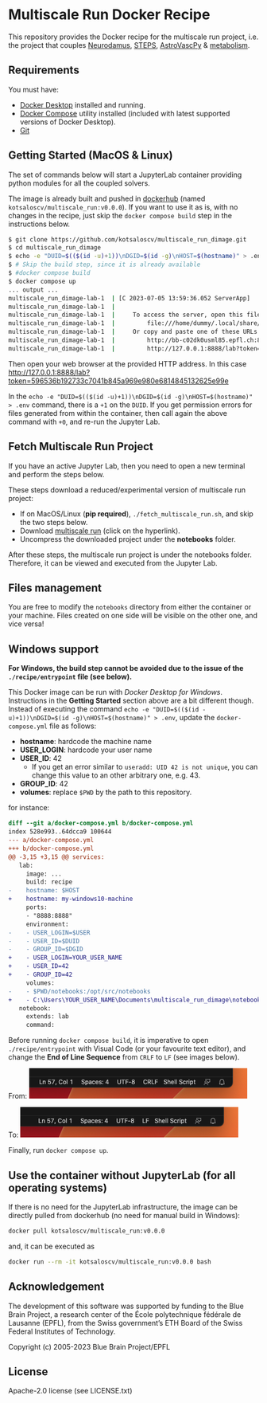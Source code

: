 # Multiscale Run Docker Recipe

This repository provides the Docker recipe for the multiscale run project, i.e. the project that couples [Neurodamus](https://github.com/BlueBrain/neurodamus), [STEPS](https://github.com/CNS-OIST/STEPS), [AstroVascPy](https://github.com/BlueBrain/AstroVascPy) & [metabolism](https://www.epfl.ch/research/domains/bluebrain/blue-brain/people/our-people/simulation-neuroscience-division/polina-shichkova/).

## Requirements

You must have:

* [Docker Desktop](https://www.docker.com/) installed and running.
* [Docker Compose](https://docs.docker.com/compose) utility installed (included with latest supported versions of Docker Desktop).
* [Git](https://git-scm.com/)

## Getting Started (MacOS & Linux)

The set of commands below will start a JupyterLab container providing python modules for all the coupled solvers.

The image is already built and pushed in [dockerhub](https://hub.docker.com/) (named `kotsaloscv/multiscale_run:v0.0.0`).
If you want to use it as is, with no changes in the recipe, just skip the `docker compose build` step in the instructions below.

```bash
$ git clone https://github.com/kotsaloscv/multiscale_run_dimage.git
$ cd multiscale_run_dimage
$ echo -e "DUID=$(($(id -u)+1))\nDGID=$(id -g)\nHOST=$(hostname)" > .env
$ # Skip the build step, since it is already available
$ #docker compose build
$ docker compose up
... output ...
multiscale_run_dimage-lab-1  | [C 2023-07-05 13:59:36.052 ServerApp] 
multiscale_run_dimage-lab-1  |     
multiscale_run_dimage-lab-1  |     To access the server, open this file in a browser:
multiscale_run_dimage-lab-1  |         file:///home/dummy/.local/share/jupyter/runtime/jpserver-29-open.html
multiscale_run_dimage-lab-1  |     Or copy and paste one of these URLs:
multiscale_run_dimage-lab-1  |         http://bb-c02dk0usml85.epfl.ch:8888/lab?token=596536b192733c7041b845a969e980e6814845132625e99e
multiscale_run_dimage-lab-1  |         http://127.0.0.1:8888/lab?token=596536b192733c7041b845a969e980e6814845132625e99e
```

Then open your web browser at the provided HTTP address. In this case
http://127.0.0.1:8888/lab?token=596536b192733c7041b845a969e980e6814845132625e99e

In the `echo -e "DUID=$(($(id -u)+1))\nDGID=$(id -g)\nHOST=$(hostname)" > .env` command, there is a `+1` on the `DUID`.
If you get permission errors for files generated from within the container, then call again the above command with `+0`, and re-run the Jupyter Lab.

## Fetch Multiscale Run Project

If you have an active Jupyter Lab, then you need to open a new terminal and perform the steps below.

These steps download a reduced/experimental version of multiscale run project:

* If on MacOS/Linux (**pip required**), `./fetch_multiscale_run.sh`, and skip the two steps below.
* Download [multiscale run](https://drive.google.com/file/d/1ZgdF4R2UgL_s8TK4lnb8qnSmhxex81gJ/view?usp=sharing) (click on the hyperlink).
* Uncompress the downloaded project under the **notebooks** folder.

After these steps, the multiscale run project is under the notebooks folder.
Therefore, it can be viewed and executed from the Jupyter Lab.

## Files management

You are free to modify the `notebooks` directory from either the container or
your machine. Files created on one side will be visible on the other one, and vice versa!

## Windows support

**For Windows, the build step cannot be avoided due to the issue of the `./recipe/entrypoint` file (see below).**

This Docker image can be run with _Docker Desktop for Windows_. Instructions in the **Getting Started** section above are a bit different though. Instead of executing the command `echo -e "DUID=$(($(id -u)+1))\nDGID=$(id -g)\nHOST=$(hostname)" > .env`, update the `docker-compose.yml` file as follows:

* **hostname**: hardcode the machine name
* **USER_LOGIN**: hardcode your user name
* **USER_ID**: 42
  * If you get an error similar to `useradd: UID 42 is not unique`, you can change this value to an other arbitrary one, e.g. 43.
* **GROUP_ID**: 42
* **volumes**: replace `$PWD` by the path to this repository.

for instance:

```diff
diff --git a/docker-compose.yml b/docker-compose.yml
index 528e993..64dcca9 100644
--- a/docker-compose.yml
+++ b/docker-compose.yml
@@ -3,15 +3,15 @@ services:
   lab:
     image: ...
     build: recipe
-    hostname: $HOST
+    hostname: my-windows10-machine
     ports:
     - "8888:8888"
     environment:
-    - USER_LOGIN=$USER
-    - USER_ID=$DUID
-    - GROUP_ID=$DGID
+    - USER_LOGIN=YOUR_USER_NAME
+    - USER_ID=42
+    - GROUP_ID=42
     volumes:
-    - $PWD/notebooks:/opt/src/notebooks
+    - C:\Users\YOUR_USER_NAME\Documents\multiscale_run_dimage\notebooks:/opt/src/notebooks
   notebook:
     extends: lab
     command:
```

Before running `docker compose build`, it is imperative to open `./recipe/entrypoint` with Visual Code (or your favourite text editor), and change the **End of Line Sequence** from `CRLF` to `LF` (see images below).

From:
![image](images/crlf.png)

To:
![image](images/lf.png)

Finally, run `docker compose up`.

## Use the container without JupyterLab (for all operating systems)

If there is no need for the JupyterLab infrastructure, the image can be directly pulled from dockerhub (no need for manual build in Windows):

```bash
docker pull kotsaloscv/multiscale_run:v0.0.0
```

and, it can be executed as

```bash
docker run --rm -it kotsaloscv/multiscale_run:v0.0.0 bash
```

## Acknowledgement

The development of this software was supported by funding to the Blue Brain Project, a research center of the
École polytechnique fédérale de Lausanne (EPFL), from the Swiss government’s ETH Board of the Swiss Federal
Institutes of Technology.

Copyright (c) 2005-2023 Blue Brain Project/EPFL

## License

Apache-2.0 license (see LICENSE.txt)
